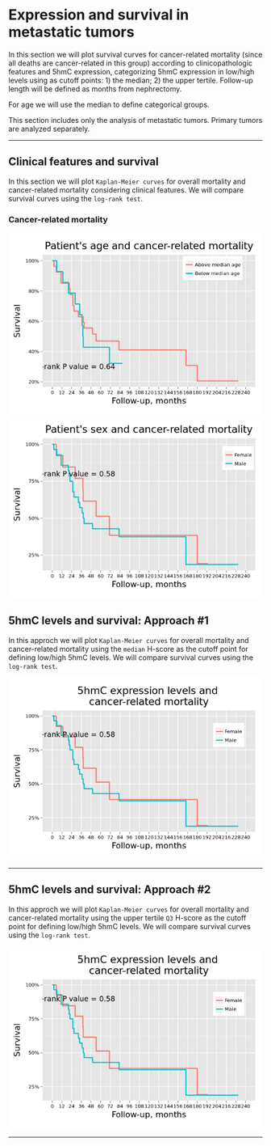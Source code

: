# Expression and survival in metastatic tumors





In this section we will plot survival curves for cancer-related mortality  (since all deaths are cancer-related in this group) according to clinicopathologic features and 5hmC expression, categorizing 5hmC expression in low/high levels using as cutoff points: 1) the median; 2) the upper tertile. Follow-up length will be defined as months from nephrectomy.

For age we will use the median to define categorical groups.

This section includes only the analysis of metastatic tumors. Primary tumors are analyzed separately.



***

## Clinical features and survival
In this section we will plot `Kaplan-Meier curves` for overall mortality and cancer-related mortality considering clinical features. We will compare survival curves using the `log-rank test`.

### Cancer-related mortality
![](06_K5_files/figure-html/Clinicopath_DOD-1.png) ![](06_K5_files/figure-html/Clinicopath_DOD-2.png) 

## 5hmC levels and survival: Approach #1
In this approch we will plot `Kaplan-Meier curves` for overall mortality and cancer-related mortality using the `median` H-score as the cutoff point for defining low/high 5hmC levels. We will compare survival curves using the `log-rank test`.

![](06_K5_files/figure-html/Approach1-1.png) 

***

## 5hmC levels and survival: Approach #2
In this approch we will plot `Kaplan-Meier curves` for overall mortality and cancer-related mortality using the upper tertile `Q3` H-score as the cutoff point for defining low/high 5hmC levels. We will compare survival curves using the `log-rank test`.

![](06_K5_files/figure-html/Approach2-1.png) 

***
